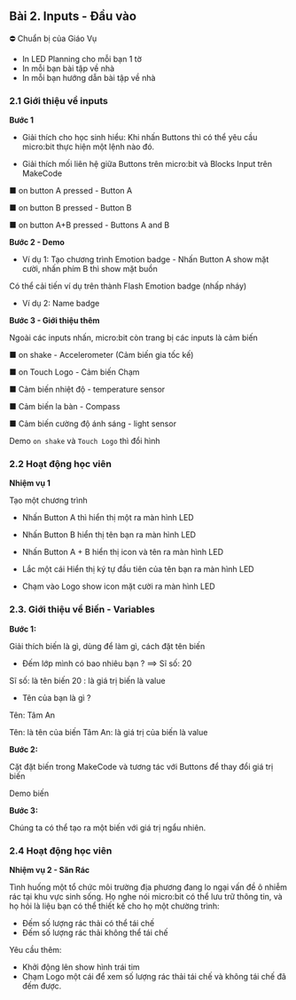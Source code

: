 
## Bài 2. Inputs - Đầu vào

⛔ Chuẩn bị của Giáo Vụ
- In LED Planning cho mỗi bạn 1 tờ
- In mỗi bạn bài tập về nhà
- In mỗi bạn hướng dẫn bài tập về nhà

### 2.1 Giới thiệu về inputs

**Bước 1**

* Giải thích cho học sinh hiểu: Khi nhấn Buttons thì có thể yêu cầu micro:bit thực hiện một lệnh nào đó.

* Giải thích mối liên hệ giữa Buttons trên micro:bit và Blocks Input trên MakeCode

■ on button A pressed - Button A

■ on button B pressed - Button B

■ on button A+B pressed - Buttons A and B

**Bước 2 - Demo**


* Ví dụ 1: Tạo chương trình Emotion badge - Nhấn Button A show mặt cười, nhấn phím B thì show mặt buồn

Có thể cải tiến ví dụ trên thành Flash Emotion badge (nhấp nháy)

* Ví dụ 2: Name badge

**Bước 3 - Giới thiệu thêm**

Ngoài các inputs nhấn, micro:bit còn trang bị các inputs là cảm biến

■ on shake - Accelerometer (Cảm biến gia tốc kế)

■ on Touch Logo - Cảm biến Chạm

■ Cảm biến nhiệt độ - temperature sensor

■ Cảm biến la bàn - Compass

■ Cảm biến cường độ ánh sáng - light sensor


Demo `on shake` và `Touch Logo` thì đổi hình


### 2.2 Hoạt động học viên

**Nhiệm vụ 1**

Tạo một chương trình 

* Nhấn Button A thì hiển thị một ra màn hình LED

* Nhấn Button B hiển thị tên bạn ra màn hình LED

* Nhấn Button A + B hiển thị icon và tên ra màn hình LED

* Lắc một cái Hiển thị ký tự đầu tiên của tên bạn ra màn hình LED

* Chạm vào Logo show icon mặt cười ra màn hình LED



### 2.3. Giới thiệu về Biến - Variables

**Bước 1:**

Giải thích biến là gì, dùng để làm gì, cách đặt tên biến

* Đếm lớp mình có bao nhiêu bạn ?
==> Sĩ số: 20

Sĩ số: là tên biến
20 : là giá trị biến là value

* Tên của bạn là gì ?

Tên: Tâm An

Tên: là tên của biến
Tâm An: là giá trị của biến là value



**Bước 2:**

Cặt đặt biến trong MakeCode và tương tác với Buttons để thay đổi giá trị biến

Demo biến

**Bước 3:**

Chúng ta có thể tạo ra một biến với giá trị ngẩu nhiên.


### 2.4 Hoạt động học viên


**Nhiệm vụ 2 - Săn Rác**

Tình huống một tổ chức môi trường địa phương đang lo ngại vấn đề ô nhiễm rác tại khu vực sinh sống. Họ nghe nói micro:bit có thể lưu trữ thông tin, và họ hỏi là liệu bạn có thể thiết kế cho họ một chường trình:

* Đếm số lượng rác thải có thể tái chế
* Đếm số lượng rác thải không thể tái chế

Yêu cầu thêm:

* Khởi động lên show hình trái tim
* Chạm Logo một cái để xem số lượng rác thải tái chế và không tái chế đã đếm được.